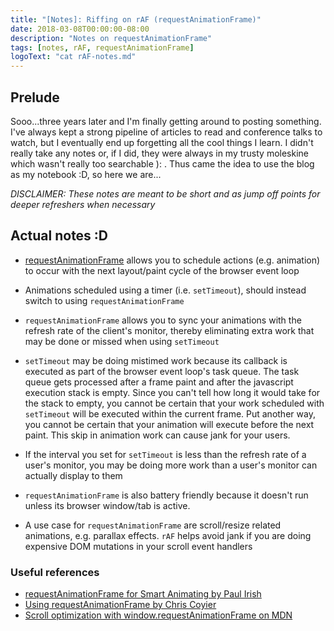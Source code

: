 ```yaml
---
title: "[Notes]: Riffing on rAF (requestAnimationFrame)"
date: 2018-03-08T00:00:00-08:00
description: "Notes on requestAnimationFrame"
tags: [notes, rAF, requestAnimationFrame]
logoText: "cat rAF-notes.md"
---
```


## Prelude

Sooo...three years later and I'm finally getting around to posting something. I've always kept a
strong pipeline of articles to read and conference talks to watch, but I eventually end up
forgetting all the cool things I learn. I didn't really take any notes or, if I did, they were
always in my trusty moleskine which wasn't really too searchable ): . Thus came the idea to use the
blog as my notebook :D, so here we are...

_DISCLAIMER: These notes are meant to be short and as jump off points for deeper refreshers when
necessary_

## Actual notes :D

- [requestAnimationFrame](https://developer.mozilla.org/en-US/docs/Web/API/window/requestAnimationFrame)
  allows you to schedule actions (e.g. animation) to occur with the next layout/paint cycle of the
  browser event loop

- Animations scheduled using a timer (i.e. `setTimeout`), should instead switch to using
  `requestAnimationFrame`

- `requestAnimationFrame` allows you to sync your animations with the refresh rate of the client's
  monitor, thereby eliminating extra work that may be done or missed when using `setTimeout`

- `setTimeout` may be doing mistimed work because its callback is executed as part of the browser
  event loop's task queue. The task queue gets processed after a frame paint and after the
  javascript execution stack is empty. Since you can't tell how long it would take for the stack to
  empty, you cannot be certain that your work scheduled with `setTimeout` will be executed within
  the current frame. Put another way, you cannot be certain that your animation will execute before
  the next paint. This skip in animation work can cause jank for your users.

- If the interval you set for `setTimeout` is less than the refresh rate of a user's monitor, you
  may be doing more work than a user's monitor can actually display to them

- `requestAnimationFrame` is also battery friendly because it doesn't run unless its browser
  window/tab is active.

- A use case for `requestAnimationFrame` are scroll/resize related animations, e.g. parallax
  effects. `rAF` helps avoid jank if you are doing expensive DOM mutations in your scroll event
  handlers

### Useful references

- [requestAnimationFrame for Smart Animating by Paul Irish](https://www.paulirish.com/2011/requestanimationframe-for-smart-animating/)
- [Using requestAnimationFrame by Chris Coyier](https://css-tricks.com/using-requestanimationframe/)
- [Scroll optimization with window.requestAnimationFrame on MDN](https://developer.mozilla.org/en-US/docs/Web/Events/scroll)
